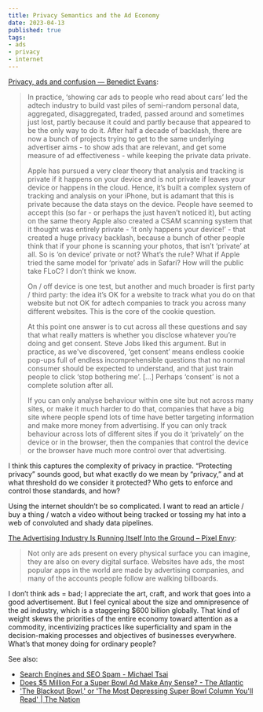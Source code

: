 ```yaml
---
title: Privacy Semantics and the Ad Economy
date: 2023-04-13
published: true
tags:
- ads
- privacy
- internet
---
```

[Privacy, ads and confusion — Benedict Evans](https://www.ben-evans.com/benedictevans/2021/8/27/understanding-privacy):
<blockquote class="quoteback" cite="https://www.ben-evans.com/benedictevans/2021/8/27/understanding-privacy" data-author="Benedict Evans" data-title="Privacy, ads and confusion">  
	
In practice, ‘showing car ads to people who read about cars’ led the adtech industry to build vast piles of semi-random personal data, aggregated, disaggregated, traded, passed around and sometimes just lost, partly because it could and partly because that appeared to be the only way to do it. After half a decade of backlash, there are now a bunch of projects trying to get to the same underlying advertiser aims - to show ads that are relevant, and get some measure of ad effectiveness - while keeping the private data private.  
  
Apple has pursued a very clear theory that analysis and tracking is private if it happens on your device and is not private if leaves your device or happens in the cloud. Hence, it’s built a complex system of tracking and analysis on your iPhone, but is adamant that this is private because the data stays on the device. People have seemed to accept this (so far - or perhaps the just haven’t noticed it), but acting on the same theory Apple also created a CSAM scanning system that it thought was entirely private - ‘it only happens your device!’ - that created a huge privacy backlash, because a bunch of other people think that if your phone is scanning your photos, that isn’t ‘private’ at all. So is ‘on device’ private or not? What’s the rule? What if Apple tried the same model for ‘private’ ads in Safari? How will the public take FLoC? I don’t think we know.  

On / off device is one test, but another and much broader is first party / third party: the idea it’s OK for a website to track what you do on that website but not OK for adtech companies to track you across many different websites. This is the core of the cookie question.  

At this point one answer is to cut across all these questions and say that what really matters is whether you disclose whatever you’re doing and get consent. Steve Jobs liked this argument. But in practice, as we've discovered, ‘get consent’ means endless cookie pop-ups full of endless incomprehensible questions that no normal consumer should be expected to understand, and that just train people to click ‘stop bothering me’. […] Perhaps ‘consent’ is not a complete solution after all.  

If you can only analyse behaviour within one site but not across many sites, or make it much harder to do that, companies that have a big site where people spend lots of time have better targeting information and make more money from advertising. If you can only track behaviour across lots of different sites if you do it ‘privately’ on the device or in the browser, then the companies that control the device or the browser have much more control over that advertising.
</blockquote>

I think this captures the complexity of privacy in practice. “Protecting privacy” sounds good, but what exactly do we mean by “privacy,” and at what threshold do we consider it protected? Who gets to enforce and control those standards, and how?  

Using the internet shouldn’t be so complicated. I want to read an article / buy a thing / watch a video without being tracked or tossing my hat into a web of convoluted and shady data pipelines.

[The Advertising Industry Is Running Itself Into the Ground – Pixel Envy](https://pxlnv.com/linklog/ad-industry-suffocating/):
<blockquote class="quoteback" cite="https://pxlnv.com/linklog/ad-industry-suffocating/" data-author="Nick Heer at Pixel Envy" data-title="The Advertising Industry Is Running Itself Into the Ground">Not only are ads present on every physical surface you can imagine, they are also on every digital surface. Websites have ads, the most popular apps in the world are made by advertising companies, and many of the accounts people follow are walking billboards.</blockquote>

I don’t think ads = bad; I appreciate the art, craft, and work that goes into a good advertisement. But I feel cynical about the size and omnipresence of the ad industry, which is a staggering $600 billion globally. That kind of weight skews the priorities of the entire economy toward attention as a commodity, incentivizing practices like superficiality and spam in the decision-making processes and objectives of businesses everywhere. What’s that money doing for ordinary people?  

See also: 
 - [Search Engines and SEO Spam - Michael Tsai](https://mjtsai.com/blog/2022/01/04/search-engines-and-seo-spam/)
 - [Does $5 Million For a Super Bowl Ad Make Any Sense? - The Atlantic](https://archive.is/wf8Wr)
 - ['The Blackout Bowl,' or 'The Most Depressing Super Bowl Column You'll Read' | The Nation](https://www.thenation.com/article/archive/blackout-bowl-or-most-depressing-super-bowl-column-youll-read/)